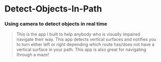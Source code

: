 # Detect-Objects-In-Path
### Using camera to detect objects in real time

> This is the app I built to help anybody who is visually impaired navigate their way. This app detects vertical surfaces and notifies you to turn either left or right depending which route has/does not have a vertical surface in your path. This app is also great for navigating through a maze!
